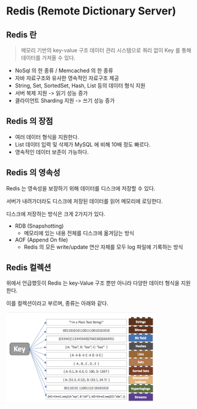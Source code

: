 # Redis (Remote Dictionary Server)

## Redis 란

> 메모리 기반의 key-value 구조 데이터 관리 시스템으로 쿼리 없이 Key 를 통해 데이터를 가져올 수 있다.

-   NoSql 의 한 종류 / Memcached 의 한 종류
-   자바 자료구조와 유사한 영속적인 자료구조 제공
-   String, Set, SortedSet, Hash, List 등의 데이터 형식 지원
-   서버 복제 지원 -> 읽기 성능 증가
-   클라이언트 Sharding 지원 -> 쓰기 성능 증가

## Redis 의 장점

-   여러 데이터 형식을 지원한다.
-   List 데이터 입력 및 삭제가 MySQL 에 비해 10배 정도 빠르다.
-   영속적인 데이터 보존이 가능하다.

## Redis 의 영속성

Redis 는 영속성을 보장하기 위해 데이터를 디스크에 저장할 수 있다.

서버가 내려가더라도 디스크에 저장된 데이터를 읽어 메모리에 로딩한다.

디스크에 저장하는 방식은 크게 2가지가 있다.

-   RDB (Snapshotting)
    -   메모리에 있는 내용 전체를 디스크에 옮겨담는 방식
-   AOF (Append On file)
    -   Redis 의 모든 write/update 연산 자체를 모두 log 파일에 기록하는 방식

## Redis 컬렉션

위에서 언급했듯이 Redis 는 key-Value 구조 뿐만 아니라 다양한 데이터 형식을 지원한다.

이를 컬렉션이라고 부르며, 종류는 아래와 같다.

<img src="./redis-collection.png" alt="tree" width=400px>
